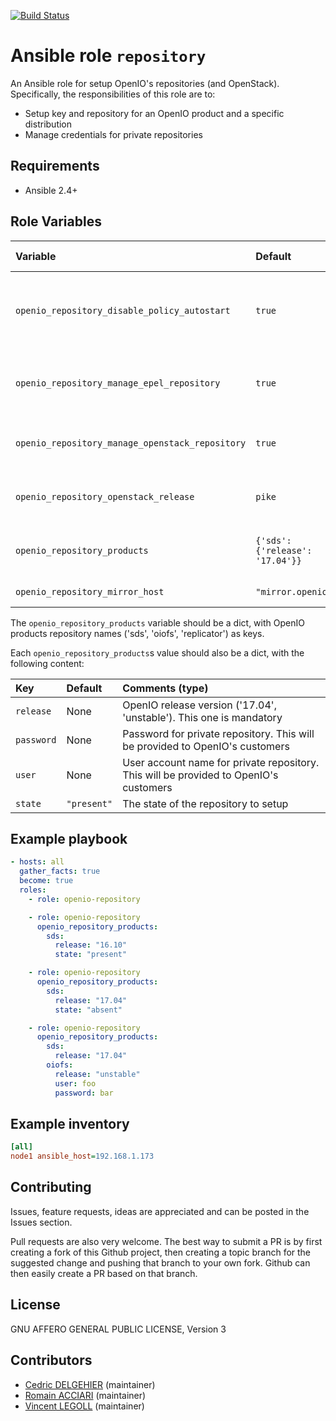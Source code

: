[![Build Status](https://travis-ci.org/open-io/ansible-role-openio-repository.svg?branch=master)](https://travis-ci.org/open-io/ansible-role-openio-repository)
# Ansible role `repository`

An Ansible role for setup OpenIO's repositories (and OpenStack). Specifically, the responsibilities of this role are to:

- Setup key and repository for an OpenIO product and a specific distribution
- Manage credentials for private repositories

## Requirements

- Ansible 2.4+

## Role Variables

| Variable   | Default | Comments (type)  |
| :---       | :---    | :---             |
| `openio_repository_disable_policy_autostart` | `true` | (Debian, Ubuntu) Disable the autostart of unconfigured packages |
| `openio_repository_manage_epel_repository` | `true` | (RedHat) Allow the installation of EPEL repository |
| `openio_repository_manage_openstack_repository` | `true` | Allow the installation of OpenStack's repository |
| `openio_repository_openstack_release` | `pike` | OpenStack release version codename |
| `openio_repository_products` | `{'sds': {'release': '17.04'}}` | OpenIO products repositories to setup |
| `openio_repository_mirror_host` | `"mirror.openio.io"` | The mirror host to setup |

The `openio_repository_products` variable should be a dict, with OpenIO products repository names ('sds', 'oiofs', 'replicator') as keys.

Each `openio_repository_products`s value should also be a dict, with the following content:

| Key   | Default | Comments (type)  |
| :---       | :---    | :---             |
| `release` | None | OpenIO release version ('17.04', 'unstable'). This one is mandatory |
| `password` | None | Password for private repository. This will be provided to OpenIO's customers |
| `user` | None | User account name for private repository. This will be provided to OpenIO's customers |
| `state` | `"present"` | The state of the repository to setup |

## Example playbook

```yaml
- hosts: all
  gather_facts: true
  become: true
  roles:
    - role: openio-repository

    - role: openio-repository
      openio_repository_products:
        sds:
          release: "16.10"
          state: "present"

    - role: openio-repository
      openio_repository_products:
        sds:
          release: "17.04"
          state: "absent"

    - role: openio-repository
      openio_repository_products:
        sds:
          release: "17.04"
        oiofs:
          release: "unstable"
          user: foo
          password: bar
```

## Example inventory

```ini
[all]
node1 ansible_host=192.168.1.173
```

## Contributing

Issues, feature requests, ideas are appreciated and can be posted in the Issues section.

Pull requests are also very welcome.
The best way to submit a PR is by first creating a fork of this Github project, then creating a topic branch for the suggested change and pushing that branch to your own fork.
Github can then easily create a PR based on that branch.

## License

GNU AFFERO GENERAL PUBLIC LICENSE, Version 3

## Contributors

- [Cedric DELGEHIER](https://github.com/cdelgehier) (maintainer)
- [Romain ACCIARI](https://github.com/racciari) (maintainer)
- [Vincent LEGOLL](https://github.com/vincent-legoll) (maintainer)
